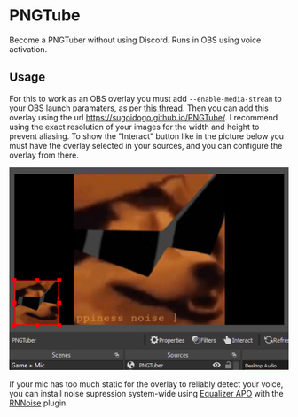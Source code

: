 # PNGTube
Become a PNGTuber without using Discord. Runs in OBS using voice activation.
## Usage
For this to work as an OBS overlay you must add `--enable-media-stream` to your OBS launch paramaters, as per [this thread](https://obsproject.com/forum/threads/browser-source-doesnt-allow-microphone-consent-dialogs.80260/). Then you can add this overlay using the url https://sugoidogo.github.io/PNGTube/. I recommend using the exact resolution of your images for the width and height to prevent aliasing. To show the "Interact" button like in the picture below you must have the overlay selected in your sources, and you can configure the overlay from there.

![example of overlay placement and interact button](example.png)

If your mic has too much static for the overlay to reliably detect your voice, you can install noise supression system-wide using [Equalizer APO](https://sourceforge.net/projects/equalizerapo/) with the [RNNoise](https://github.com/werman/noise-suppression-for-voice) plugin.
